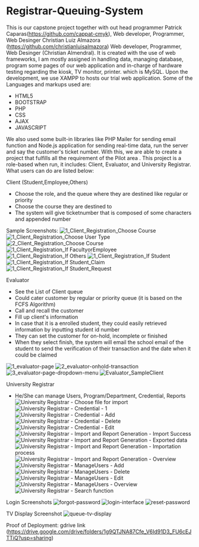 # Registrar-Queuing-System

This is our capstone project together with out head programmer Patrick Caparas(https://github.com/cappat-cmyk), Web developer, Programmer, Web Desinger Christian Luiz Almazora (https://github.com/christianluisalmazora)  Web developer, Programmer, Web Desinger (Christian Almendral). It is created with the use of web frameworks, I am mostly assigned in handling data, managing database, program some pages of our web application and in-charge of hardware testing regarding the kiosk, TV monitor, printer. which is MySQL.
Upon the development, we use XAMPP to hosts our trial web application. Some of the Languages and markups used are:

- HTML5
- BOOTSTRAP
- PHP
- CSS
- AJAX
- JAVASCRIPT

We also used some built-in libraries like PHP Mailer for sending email function and Node.js application for sending real-time data, run the server and say the
customer's ticket number. With this, we are able to create a project that fulfills all the requirement of the Pilot area . This project is a role-based when run, it includes: 
Client, Evaluator, and University Registrar. What users can do are listed below:

Client (Student,Employee,Others)
- Choose the role, and the queue where they are destined like regular or priority
- Choose the course they are destined to
- The system will give ticketnumber that is composed of some characters and appended number

Sample Screenshots:
![1_Client_Registration_Choose Course](https://github.com/cappat-cmyk/Registrar-Queuing-System/assets/76167342/d859e40a-dd1a-4331-a631-39f9adeb11c9)
![1_Client_Registration_Choose User Type](https://github.com/cappat-cmyk/Registrar-Queuing-System/assets/76167342/63d5ec95-f0cb-4442-b08f-a02d37a008c1)
![2_Client_Registration_Choose Course](https://github.com/cappat-cmyk/Registrar-Queuing-System/assets/76167342/3f1fdc3e-ac7c-48e0-9ead-8f236087c0d4)
![1_Client_Registration_If FacultyorEmployee](https://github.com/cappat-cmyk/Registrar-Queuing-System/assets/76167342/c6575fe0-f71a-4afa-9429-91437b064b3e)
![1_Client_Registration_If Others](https://github.com/cappat-cmyk/Registrar-Queuing-System/assets/76167342/720b8c8f-3912-4340-ab8c-82f5b831f963)
![1_Client_Registration_If Student](https://github.com/cappat-cmyk/Registrar-Queuing-System/assets/76167342/3c0a9134-dd56-4ffe-bfda-8a14738976ae)
![1_Client_Registration_If Student_Claim](https://github.com/cappat-cmyk/Registrar-Queuing-System/assets/76167342/07488f2b-1feb-4e71-9d25-f5f0a7aa3e79)
![1_Client_Registration_If Student_Request](https://github.com/cappat-cmyk/Registrar-Queuing-System/assets/76167342/8329a5d9-c58b-4f53-8993-fa1b2e6983f5)


Evaluator
- See the List of Client queue
- Could cater customer by regular or priority queue (it is based on the FCFS Algorithm)
- Call and recall the customer
- Fill up client's information
- In case that it is a enrolled student, they could easily retrieved information by inputting student id number
- They can set the customer for on-hold, incomplete or finished
- When they select finish, the system will email the school email of the student to send the verification of their transaction and the date when it could be claimed

![1_evaluator-page](https://github.com/cappat-cmyk/Registrar-Queuing-System/assets/76167342/4d61f72e-d0d1-4b29-ae79-3d68ca30b408)
![2_evaluator-onhold-transaction](https://github.com/cappat-cmyk/Registrar-Queuing-System/assets/76167342/5c8a9440-573c-4635-84a3-5efde4d21520)
![3_evaluator-page-dropdown-menu](https://github.com/cappat-cmyk/Registrar-Queuing-System/assets/76167342/17da32d5-4b9c-498c-ae2f-96049048bf5d)
![Evaluator_SampleClient](https://github.com/cappat-cmyk/Registrar-Queuing-System/assets/76167342/e089f7b7-0240-490b-9bce-31f2f19ef785)


University Registrar
- He/She can manage Users, Program/Department, Credential, Reports
![University Registrar - Choose file for import](https://github.com/cappat-cmyk/Registrar-Queuing-System/assets/76167342/b282cfe5-052b-4008-bb5d-2d7c08f93d72)
![University Registrar - Credential - 1](https://github.com/cappat-cmyk/Registrar-Queuing-System/assets/76167342/e54e91b8-af25-4f18-9085-21a06f9a90e5)
![University Registrar - Credential - Add](https://github.com/cappat-cmyk/Registrar-Queuing-System/assets/76167342/5ee54a6a-e400-4cbc-b648-a34497e5816c)
![University Registrar - Credential - Delete](https://github.com/cappat-cmyk/Registrar-Queuing-System/assets/76167342/07e9fbd3-df26-4388-95c1-1d66e14bcc5a)
![University Registrar - Credential - Edit](https://github.com/cappat-cmyk/Registrar-Queuing-System/assets/76167342/b5972425-8ea2-4e21-9137-0eb5bb2e37f5)
![University Registrar - Import and Report Generation  - Import Success](https://github.com/cappat-cmyk/Registrar-Queuing-System/assets/76167342/45aafb8b-9254-42ba-a696-649d78b082c8)
![University Registrar - Import and Report Generation - Exported data](https://github.com/cappat-cmyk/Registrar-Queuing-System/assets/76167342/64899d56-743e-46cf-9244-0f995e0d96df)
![University Registrar - Import and Report Generation - Importation process](https://github.com/cappat-cmyk/Registrar-Queuing-System/assets/76167342/dbe56d9d-c7c3-485a-b786-9d2f84d92aa3)
![University Registrar - Import and Report Generation - Overview](https://github.com/cappat-cmyk/Registrar-Queuing-System/assets/76167342/3c7f850d-e9a5-4f11-a037-39ac0e8431ac)
![University Registrar - ManageUsers - Add](https://github.com/cappat-cmyk/Registrar-Queuing-System/assets/76167342/4300b82d-fc12-4bca-aebd-358694884a30)
![University Registrar - ManageUsers - Delete](https://github.com/cappat-cmyk/Registrar-Queuing-System/assets/76167342/a4c16025-87d1-4218-898a-0a1082baeb77)
![University Registrar - ManageUsers - Edit](https://github.com/cappat-cmyk/Registrar-Queuing-System/assets/76167342/cff45188-2c65-4b0f-921f-eed3e082d39c)
![University Registrar - ManageUsers - Overview](https://github.com/cappat-cmyk/Registrar-Queuing-System/assets/76167342/062ff8e4-4aa7-4a8c-8177-2d9113efcb96)
![University Registrar - Search function](https://github.com/cappat-cmyk/Registrar-Queuing-System/assets/76167342/bf5d9f2d-bf1d-4a37-b946-7b948ba3561e)

Login Screenshots
![forgot-password](https://github.com/cappat-cmyk/Registrar-Queuing-System/assets/76167342/b6008a0c-a2ad-4378-a2e8-1914254293d5)
![login-interface](https://github.com/cappat-cmyk/Registrar-Queuing-System/assets/76167342/d6f8a939-cddb-4ca3-8c24-79f8d28bd897)
![reset-password](https://github.com/cappat-cmyk/Registrar-Queuing-System/assets/76167342/0835fd78-f410-49b6-9949-22a5451fa90c)

TV Display Screenshot
![queue-tv-display](https://github.com/cappat-cmyk/Registrar-Queuing-System/assets/76167342/15851649-4a4c-49ca-a29c-788cb179520f)

Proof of Deployment: gdrive link 
(https://drive.google.com/drive/folders/1g9QTJNA87Cfe_V6Id91D3_FU6cEJTTiQ?usp=sharing)



